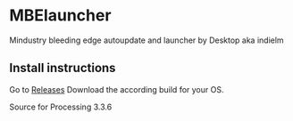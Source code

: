 # MBElauncher
Mindustry bleeding edge autoupdate and launcher by Desktop aka indielm

## Install instructions

Go to [Releases](https://github.com/BLucky-gh/MBElauncher/releases)
Download the according build for your OS.

Source for Processing 3.3.6
